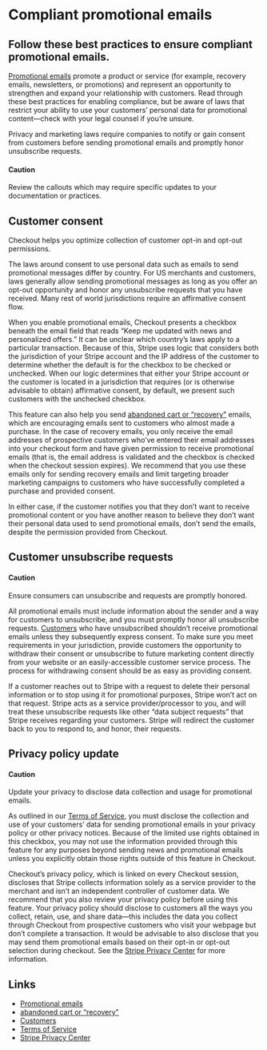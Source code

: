 # Compliant promotional emails

## Follow these best practices to ensure compliant promotional emails.

[Promotional
emails](https://docs.stripe.com/payments/checkout/promotional-emails-consent)
promote a product or service (for example, recovery emails, newsletters, or
promotions) and represent an opportunity to strengthen and expand your
relationship with customers. Read through these best practices for enabling
compliance, but be aware of laws that restrict your ability to use your
customers’ personal data for promotional content—check with your legal counsel
if you’re unsure.

Privacy and marketing laws require companies to notify or gain consent from
customers before sending promotional emails and promptly honor unsubscribe
requests.

#### Caution

Review the callouts which may require specific updates to your documentation or
practices.

## Customer consent

Checkout helps you optimize collection of customer opt-in and opt-out
permissions.

The laws around consent to use personal data such as emails to send promotional
messages differ by country. For US merchants and customers, laws generally allow
sending promotional messages as long as you offer an opt-out opportunity and
honor any unsubscribe requests that you have received. Many rest of world
jurisdictions require an affirmative consent flow.

When you enable promotional emails, Checkout presents a checkbox beneath the
email field that reads “Keep me updated with news and personalized offers.” It
can be unclear which country’s laws apply to a particular transaction. Because
of this, Stripe uses logic that considers both the jurisdiction of your Stripe
account and the IP address of the customer to determine whether the default is
for the checkbox to be checked or unchecked. When our logic determines that
either your Stripe account or the customer is located in a jurisdiction that
requires (or is otherwise advisable to obtain) affirmative consent, by default,
we present such customers with the unchecked checkbox.

This feature can also help you send [abandoned cart or
“recovery"](https://docs.stripe.com/payments/checkout/abandoned-carts) emails,
which are encouraging emails sent to customers who almost made a purchase. In
the case of recovery emails, you only receive the email addresses of prospective
customers who’ve entered their email addresses into your checkout form and have
given permission to receive promotional emails (that is, the email address is
validated and the checkbox is checked when the checkout session expires). We
recommend that you use these emails only for sending recovery emails and limit
targeting broader marketing campaigns to customers who have successfully
completed a purchase and provided consent.

In either case, if the customer notifies you that they don’t want to receive
promotional content or you have another reason to believe they don’t want their
personal data used to send promotional emails, don’t send the emails, despite
the permission provided from Checkout.

## Customer unsubscribe requests

#### Caution

Ensure consumers can unsubscribe and requests are promptly honored.

All promotional emails must include information about the sender and a way for
customers to unsubscribe, and you must promptly honor all unsubscribe requests.
[Customers](https://docs.stripe.com/api/customers) who have unsubscribed
shouldn’t receive promotional emails unless they subsequently express consent.
To make sure you meet requirements in your jurisdiction, provide customers the
opportunity to withdraw their consent or unsubscribe to future marketing content
directly from your website or an easily-accessible customer service process. The
process for withdrawing consent should be as easy as providing consent.

If a customer reaches out to Stripe with a request to delete their personal
information or to stop using it for promotional purposes, Stripe won’t act on
that request. Stripe acts as a service provider/processor to you, and will treat
these unsubscribe requests like other “data subject requests” that Stripe
receives regarding your customers. Stripe will redirect the customer back to you
to respond to, and honor, their requests.

## Privacy policy update

#### Caution

Update your privacy to disclose data collection and usage for promotional
emails.

As outlined in our [Terms of Service](https://stripe.com/legal), you must
disclose the collection and use of your customers’ data for sending promotional
emails in your privacy policy or other privacy notices. Because of the limited
use rights obtained in this checkbox, you may not use the information provided
through this feature for any purposes beyond sending news and promotional emails
unless you explicitly obtain those rights outside of this feature in Checkout.

Checkout’s privacy policy, which is linked on every Checkout session, discloses
that Stripe collects information solely as a service provider to the merchant
and isn’t an independent controller of customer data. We recommend that you also
review your privacy policy before using this feature. Your privacy policy should
disclose to customers all the ways you collect, retain, use, and share data—this
includes the data you collect through Checkout from prospective customers who
visit your webpage but don’t complete a transaction. It would be advisable to
also disclose that you may send them promotional emails based on their opt-in or
opt-out selection during checkout. See the [Stripe Privacy
Center](https://stripe.com/privacy-center/legal) for more information.

## Links

- [Promotional
emails](https://docs.stripe.com/payments/checkout/promotional-emails-consent)
- [abandoned cart or
“recovery"](https://docs.stripe.com/payments/checkout/abandoned-carts)
- [Customers](https://docs.stripe.com/api/customers)
- [Terms of Service](https://stripe.com/legal)
- [Stripe Privacy Center](https://stripe.com/privacy-center/legal)